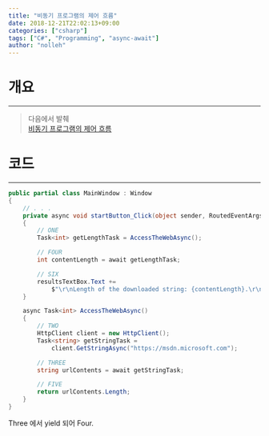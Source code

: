 ```yaml
---
title: "비동기 프로그램의 제어 흐름"
date: 2018-12-21T22:02:13+09:00
categories: ["csharp"]
tags: ["C#", "Programming", "async-await"]
author: "nolleh"
---
```


# 개요  
---
> 다음에서 발췌  
> [비동기 프로그램의 제어 흐름](https://docs.microsoft.com/ko-kr/dotnet/csharp/programming-guide/concepts/async/control-flow-in-async-programs)


# 코드
---
```csharp  
public partial class MainWindow : Window
{
    // . . .
    private async void startButton_Click(object sender, RoutedEventArgs e)
    {
        // ONE
        Task<int> getLengthTask = AccessTheWebAsync();

        // FOUR
        int contentLength = await getLengthTask;

        // SIX
        resultsTextBox.Text +=
            $"\r\nLength of the downloaded string: {contentLength}.\r\n";
    }

    async Task<int> AccessTheWebAsync()
    {
        // TWO
        HttpClient client = new HttpClient();
        Task<string> getStringTask =
            client.GetStringAsync("https://msdn.microsoft.com");

        // THREE
        string urlContents = await getStringTask;

        // FIVE
        return urlContents.Length;
    }
}
```

Three 에서 yield 되어 Four.


